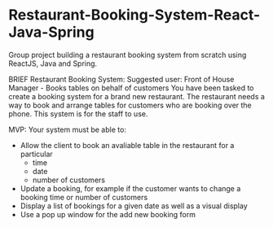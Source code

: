 # Restaurant-Booking-System-React-Java-Spring
Group project building a restaurant booking system from scratch using ReactJS, Java and Spring.

BRIEF
Restaurant Booking System:
Suggested user: Front of House Manager - Books tables on behalf of customers
You have been tasked to create a booking system for a brand new restaurant. 
The restaurant needs a way to book and arrange tables for customers who are booking over the phone. 
This system is for the staff to use.

MVP:
Your system must be able to:

- Allow the client to book an avaliable table in the restaurant for a particular 
  * time 
  * date
  * number of customers
- Update a booking, for example if the customer wants to change a booking time or number of customers 
- Display a list of bookings for a given date as well as a visual display 
- Use a pop up window for the add new booking form 

